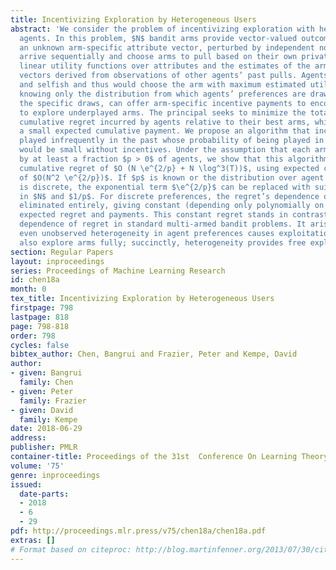 ```yaml
---
title: Incentivizing Exploration by Heterogeneous Users
abstract: 'We consider the problem of incentivizing exploration with heterogeneous
  agents. In this problem, $N$ bandit arms provide vector-valued outcomes equal to
  an unknown arm-specific attribute vector, perturbed by independent noise.Agents
  arrive sequentially and choose arms to pull based on their own private and heterogeneous
  linear utility functions over attributes and the estimates of the arms’ attribute
  vectors derived from observations of other agents’ past pulls. Agents are myopic
  and selfish and thus would choose the arm with maximum estimated utility. A principal,
  knowing only the distribution from which agents’ preferences are drawn, but not
  the specific draws, can offer arm-specific incentive payments to encourage agents
  to explore underplayed arms. The principal seeks to minimize the total expected
  cumulative regret incurred by agents relative to their best arms, while also making
  a small expected cumulative payment. We propose an algorithm that incentivizes arms
  played infrequently in the past whose probability of being played in the next round
  would be small without incentives. Under the assumption that each arm is preferred
  by at least a fraction $p > 0$ of agents, we show that this algorithm achieves expected
  cumulative regret of $O (N \e^{2/p} + N \log^3(T))$, using expected cumulative payments
  of $O(N^2 \e^{2/p})$. If $p$ is known or the distribution over agent preferences
  is discrete, the exponential term $\e^{2/p}$ can be replaced with suitable polynomials
  in $N$ and $1/p$. For discrete preferences, the regret’s dependence on $T$ can be
  eliminated entirely, giving constant (depending only polynomially on $N$ and $1/p$)
  expected regret and payments. This constant regret stands in contrast to the $Θ(\log(T))$
  dependence of regret in standard multi-armed bandit problems. It arises because
  even unobserved heterogeneity in agent preferences causes exploitation of arms to
  also explore arms fully; succinctly, heterogeneity provides free exploration. '
section: Regular Papers
layout: inproceedings
series: Proceedings of Machine Learning Research
id: chen18a
month: 0
tex_title: Incentivizing Exploration by Heterogeneous Users
firstpage: 798
lastpage: 818
page: 798-818
order: 798
cycles: false
bibtex_author: Chen, Bangrui and Frazier, Peter and Kempe, David
author:
- given: Bangrui
  family: Chen
- given: Peter
  family: Frazier
- given: David
  family: Kempe
date: 2018-06-29
address: 
publisher: PMLR
container-title: Proceedings of the 31st  Conference On Learning Theory
volume: '75'
genre: inproceedings
issued:
  date-parts:
  - 2018
  - 6
  - 29
pdf: http://proceedings.mlr.press/v75/chen18a/chen18a.pdf
extras: []
# Format based on citeproc: http://blog.martinfenner.org/2013/07/30/citeproc-yaml-for-bibliographies/
---
```

